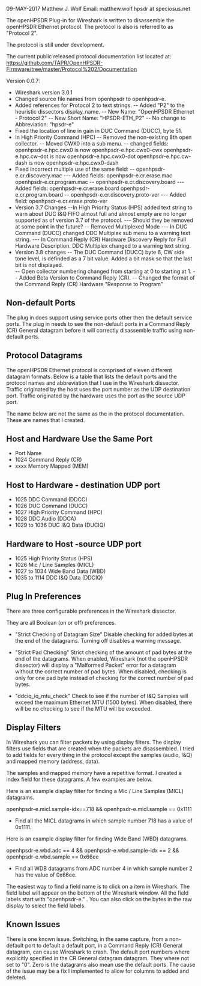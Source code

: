 09-MAY-2017 Matthew J. Wolf Email: matthew.wolf.hpsdr at speciosus.net

The openHPSDR Plug-in for Wireshark is written to disassemble the openHPSDR
Ethernet protocol. The protocol is also is referred to as "Protocol 2".

The protocol is still under development.

The current public released protocol documentation list located at:
https://github.com/TAPR/OpenHPSDR-Firmware/tree/master/Protocol%202/Documentation

Version 0.0.7:
  - Wireshark version 3.0.1
  - Changed source file names from openhpsdr to openhpsdr-e.
  - Added references for Protocol 2 to text strings. 
    -- Added "P2" to the heuristic dissectors display_name.
    -- New Name: "OpenHPSDR Ethernet - Protocol 2"
    -- New Short Name: "HPSDR-ETH_P2"
    -- No change to Abbreviation: "hpsdr-e" 
  - Fixed the location of line in gain in DUC Command (DUCC), byte 51.
  - In High Priority Command (HPC)
     -- Removed the non-existing 8th open collector.
     -- Moved CWX0 into a sub menu.
     -- changed fields:
        openhpsdr-e.hpc.cwx0    is now openhpsdr-e.hpc.cwx0-cwx
        openhpsdr-e.hpc.cw-dot  is now openhpsdr-e.hpc.cwx0-dot
        openhpsdr-e.hpc.cw-dash is now openhpsdr-e.hpc.cwx0-dash
 - Fixed incorrect multiple use of the same field:
  -- openhpsdr-e.cr.discovery.mac
    --- Added fields:
        openhpsdr-e.cr.erase.mac
        openhpsdr-e.cr.program.mac
  -- openhpsdr-e.cr.discovery.board
    --- Added fields:
        openhpsdr-e.cr.erase.board
        openhpsdr-e.cr.program.board
  -- openhpsdr-e.cr.discovery.proto-ver
    --- Added field:
        openhpsdr-e.cr.erase.proto-ver
  - Version 3.7 Changes
    --In High Priority Status (HPS) added text string to warn about DUC I&Q FIFO
      almost full and almost empty are no longer supported as of version 3.7
      of the protocol.
      --- Should they be removed at some point in the future?
     -- Removed Multiplexed Mode
        --- In DUC Command (DUCC) changed DDC Multiplex sub menu to a warning
            text string.
	--- In Command Reply (CR) Hardware Discovery Reply for Full Hardware
	    Description. DDC Multiplex changed to a warning text string.
  - Version 3.8 changes
    -- The DUC Command (DUCC) byte 6, CW side tone level, is definded as a 7
       bit value. Added a bit mask so that the last bit is not displayed.   
    -- Open collector numbering changed from starting at 0 to starting at 1.
    -- Added Beta Version to Command Reply (CR). 
    -- Changed the format of the Command Reply (CR) Hardware "Response
       to Program"


Non-default Ports
-----------------
The plug in does support using service ports other then the default service
ports. The plug in needs to see the non-default ports in a
Command Reply (CR) General datagram before it will correctly disassemble
traffic using non-default ports.


Protocol Datagrams
------------------
The openHPSDR Ethernet protocol is comprised of eleven different datagram
formats. Below is a table that lists the default ports and the protocol names
and abbreviation that I use in the Wireshark dissector. Traffic originated by
the host uses the port number as the UDP destination port. Traffic originated
by the hardware uses the port as the source UDP port.

The name below are not the same as the in the protocol documentation. These
are names that I created.

 Host and Hardware Use the Same Port
 -----------------------------------
- Port   Name
- 1024   Command Reply (CR)
- xxxx   Memory Mapped (MEM)

 Host to Hardware - destination UDP port
 ---------------------------------------
- 1025 	DDC Command (DDCC)
- 1026 	DUC Command (DUCC)
- 1027 	High Priority Command (HPC)
- 1028 	DDC Audio (DDCA)
- 1029 to 1036	DUC I&Q Data (DUCIQ)

 Hardware to Host -source UDP port
 ---------------------------------
- 1025		High Priority Status (HPS)
- 1026		Mic / Line Samples (MICL)
- 1027 to 1034	Wide Band Data (WBD)
- 1035 to 1114	DDC I&Q Data (DDCIQ)



Plug In Preferences
-------------------
There are three configurable preferences in the Wireshark dissector.

They are all Boolean (on or off) preferences.

- "Strict Checking of Datagram Size"
  Disable checking for added bytes at the end of the datagrams.
  Turning off disables a warning message.

- "Strict Pad Checking"
  Strict checking of the amount of pad bytes at the end of the datagrams.
  When enabled, Wireshark (not the openHPSDR dissector) will display
  a "Malformed Packet" error for a datagram without the correct
  number of pad bytes.
  When disabled, checking is only for one pad byte instead of checking
  for the correct number of pad bytes.

- "ddciq_iq_mtu_check"
 Check to see if the number of I&Q Samples
 will exceed the maximum Ethernet MTU (1500 bytes).
 When disabled, there will be no checking
 to see if the MTU will be exceeded.


Display Filters
---------------
In Wireshark you can filter packets by using display filters. The display
filters use fields that are created when the packets are disassembled. I tried to
add fields for every thing in the protocol except the samples (audio, I&Q) and
mapped memory (address, data).

The samples and mapped memory have a repetitive format. I created a index field
for these datagrams. A few examples are below.

Here is an example display filter for finding a Mic / Line Samples (MICL)
datagrams.

openhpsdr-e.micl.sample-idx==718 && openhpsdr-e.micl.sample == 0x1111
- Find all the MICL datagrams in which sample number 718 has a value of 0x1111.

Here is an example display filter for finding Wide Band (WBD) datagrams.

openhpsdr-e.wbd.adc == 4 && openhpsdr-e.wbd.sample-idx == 2 && openhpsdr-e.wbd.sample == 0x66ee
- Find all WDB datagrams from ADC number 4 in which sample number 2 has the value
of 0x66ee.

The easiest way to find a field name is to click on a item in Wireshark. The
field label will appear on the bottom of the Wireshark window. All the field
labels start with "openhpsdr-e." . You can also click on the bytes in the raw
display to select the field labels.


Known Issues
------------
There is one known issue. Switching, in the same capture, from a non-default
port to default a default port, in a Command Reply (CR) General datagram,  can
cause Wireshark to crash. The default port numbers where explicitly specified
in the CR General datagram datagram. They where not set to "0". Zero is the
datagrams also mean use the default ports.  The cause of the issue may be a fix
I implemented to allow for columns to added and deleted.
